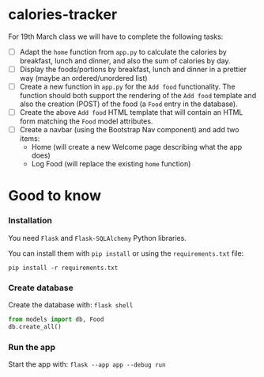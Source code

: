 # calories-tracker

For 19th March class we will have to complete the following tasks:

- [ ] Adapt the `home` function from `app.py` to calculate the calories by breakfast, lunch and dinner, and also the sum of
calories by day. 
- [ ] Display the foods/portions by breakfast, lunch and dinner in a prettier way (maybe an ordered/unordered list)
- [ ] Create a new function in `app.py` for the `Add food` functionality. The function should both support
the rendering of the `Add food` template and also the creation (POST) of the food (a `Food` entry in the database).
- [ ] Create the above `Add food` HTML template that will contain an HTML form matching the `Food` model attributes.
- [ ] Create a navbar (using the Bootstrap Nav component) and add two items: 
  - Home (will create a new Welcome page describing what the app does)
  - Log Food (will replace the existing `home` function)

# Good to know

### Installation
You need `Flask` and `Flask-SQLAlchemy` Python libraries. 

You can install them with `pip install` or using the `requirements.txt` file:

`pip install -r requirements.txt`

### Create database

Create the database with:
`flask shell`

```python
from models import db, Food
db.create_all()
```

### Run the app

Start the app with:
`flask --app app --debug run`
